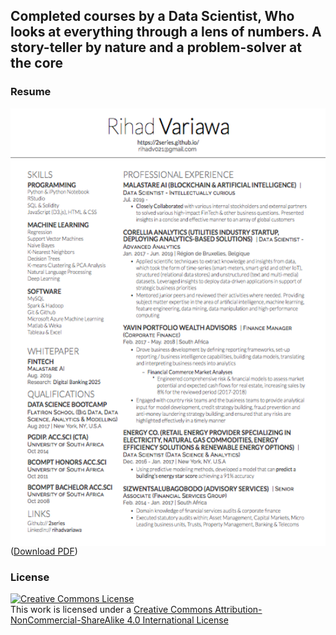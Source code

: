 ## Completed courses by a Data Scientist, Who looks at everything through a lens of numbers. A story-teller by nature and a problem-solver at the core

### Resume
<img src="./image_gallery/rv_resume.png" align="right" title="RIHAD VARIAWA, Data Scientist - Who has fun LEARNING, EXPLORING & GROWING" width="550" height="700">

([Download PDF](image_gallery/rihad_variawa_resume.pdf))

### License
<a rel="license" href="http://creativecommons.org/licenses/by-nc-sa/4.0/"><img alt="Creative Commons License" style="border-width:0" src="https://i.creativecommons.org/l/by-nc-sa/4.0/88x31.png" /></a><br />This work is licensed under a <a rel="license" href="http://creativecommons.org/licenses/by-nc-sa/4.0/">Creative Commons Attribution-NonCommercial-ShareAlike 4.0 International License</a>
